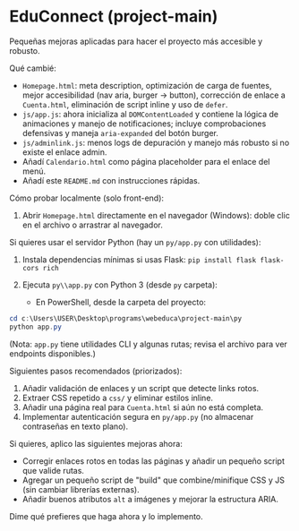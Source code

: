 # EduConnect (project-main)

Pequeñas mejoras aplicadas para hacer el proyecto más accesible y robusto.

Qué cambié:
- `Homepage.html`: meta description, optimización de carga de fuentes, mejor accesibilidad (nav aria, burger -> button), corrección de enlace a `Cuenta.html`, eliminación de script inline y uso de `defer`.
- `js/app.js`: ahora inicializa al `DOMContentLoaded` y contiene la lógica de animaciones y manejo de notificaciones; incluye comprobaciones defensivas y maneja `aria-expanded` del botón burger.
- `js/adminlink.js`: menos logs de depuración y manejo más robusto si no existe el enlace admin.
- Añadí `Calendario.html` como página placeholder para el enlace del menú.
- Añadí este `README.md` con instrucciones rápidas.

Cómo probar localmente (solo front-end):
1. Abrir `Homepage.html` directamente en el navegador (Windows): doble clic en el archivo o arrastrar al navegador.

Si quieres usar el servidor Python (hay un `py/app.py` con utilidades):
1. Instala dependencias mínimas si usas Flask: `pip install flask flask-cors rich`
2. Ejecuta `py\\app.py` con Python 3 (desde `py` carpeta):

   - En PowerShell, desde la carpeta del proyecto:

```powershell
cd c:\Users\USER\Desktop\programs\webeduca\project-main\py
python app.py
```

(Nota: `app.py` tiene utilidades CLI y algunas rutas; revisa el archivo para ver endpoints disponibles.)

Siguientes pasos recomendados (priorizados):
1. Añadir validación de enlaces y un script que detecte links rotos.
2. Extraer CSS repetido a `css/` y eliminar estilos inline.
3. Añadir una página real para `Cuenta.html` si aún no está completa.
4. Implementar autenticación segura en `py/app.py` (no almacenar contraseñas en texto plano).

Si quieres, aplico las siguientes mejoras ahora:
- Corregir enlaces rotos en todas las páginas y añadir un pequeño script que valide rutas.
- Agregar un pequeño script de "build" que combine/minifique CSS y JS (sin cambiar librerías externas).
- Añadir buenos atributos `alt` a imágenes y mejorar la estructura ARIA.

Dime qué prefieres que haga ahora y lo implemento.
